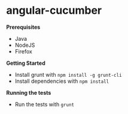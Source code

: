 angular-cucumber
================

**Prerequisites**
* Java
* NodeJS
* Firefox

**Getting Started**
* Install grunt with `npm install -g grunt-cli`
* Install dependencies with `npm install`

**Running the tests**
* Run the tests with `grunt`
